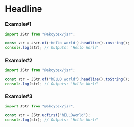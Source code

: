# Headline

### Example#1

```javascript
import JStr from "@akcybex/jsr";

const str = JStr.of("hello world").headline().toString();
console.log(str); // Outputs: 'Hello World'
```

### Example#2

```javascript
import JStr from "@akcybex/jsr";

const str = JStr.of("hELLO world").headline().toString();
console.log(str); // Outputs: 'Hello World'
```

### Example#3

```javascript
import JStr from "@akcybex/jsr";

const str = JStr.ucfirst("hELLOworld");
console.log(str); // Outputs: 'Hello World'
```
